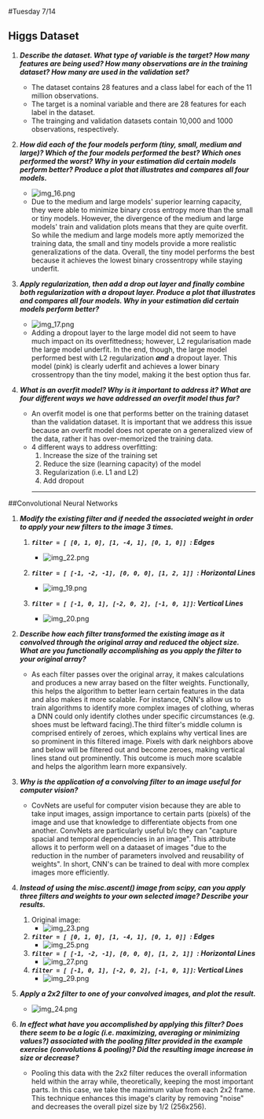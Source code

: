#Tuesday 7/14

## Higgs Dataset
1. ___Describe the dataset. What type of variable is the target? How many features are being used? How many observations are in the training dataset? How many are used in the validation set?___
    * The dataset contains 28 features and a class label for each of the 11 million observations.
   * The target is a nominal variable and there are 28 features for each label in the dataset.
    * The trainging and validation datasets contain 10,000 and 1000 observations, respectively.
2. ___How did each of the four models perform (tiny, small, medium and large)? Which of the four models performed the best? Which ones performed the worst? Why in your estimation did certain models perform better? Produce a plot that illustrates and compares all four models.___
    * ![img_16.png](images/img_16.png)
    * Due to the medium and large models' superior learning capacity, they were able to minimize binary cross entropy more than the small or tiny models. However, the divergence of the medium and large models' train and validation plots means that they are quite overfit. So while the medium and large models more aptly memorized the training data, the small and tiny models provide a more realistic generalizations of the data. Overall, the tiny model performs the best because it achieves the lowest binary crossentropy while staying underfit. 
    
3. ___Apply regularization, then add a drop out layer and finally combine both regularization with a dropout layer. Produce a plot that illustrates and compares all four models. Why in your estimation did certain models perform better?___
    * ![img_17.png](images/img_17.png)
    * Adding a dropout layer to the large model did not seem to have much impact on its overfittedness; however, L2 regularisation made the large model underfit. In the end, though, the large model performed best with L2 regularization ___and___ a dropout layer. This model (pink) is clearly uderfit and achieves a lower binary crossentropy than the tiny model, making it the best option thus far.
4. ___What is an overfit model? Why is it important to address it? What are four different ways we have addressed an overfit model thus far?___
    * An overfit model is one that performs better on the training dataset than the validation dataset. It is important that we address this issue because an overfit model does not operate on a generalized view of the data, rather it has over-memorized the training data.
    * 4 different ways to address overfitting:
        1. Increase the size of the training set
        2. Reduce the size (learning capacity) of the model
        3. Regularization (i.e. L1 and L2)
        4. Add dropout
      ---
##Convolutional Neural Networks
1. ___Modify the existing filter and if needed the associated weight in order to apply your new filters to the image 3 times.___
   1. ___```filter = [ [0, 1, 0], [1, -4, 1], [0, 1, 0]] ```: Edges___
      * ![img_22.png](images/img_22.png)
      
   2. ___```filter = [ [-1, -2, -1], [0, 0, 0], [1, 2, 1]] ```: Horizontal Lines___
      * ![img_19.png](images/img_19.png)
      
   3. ___```filter = [ [-1, 0, 1], [-2, 0, 2], [-1, 0, 1]]```: Vertical Lines___
      * ![img_20.png](images/img_20.png)

2. ___Describe how each filter transformed the existing image as it convolved through the original array and reduced the object size. What are you functionally accomplishing as you apply the filter to your original array?___
   * As each filter passes over the original array, it makes calculations and produces a new array based on the filter weights. Functionally, this helps the algorithm to better learn certain features in the data and also makes it more scalable. For instance, CNN's allow us to train algorithms to identify more complex images of clothing, wheras a DNN could only identify clothes under specific circumstances (e.g. shoes must be leftward facing).The third filter's middle column is comprised entirely of zeroes, which explains why vertical lines are so prominent in this filtered image. Pixels with dark neighbors above and below will be filtered out and become zeroes, making vertical lines stand out prominently. This outcome is much more scalable and helps the algorithm learn more expansively.
   
3. ___Why is the application of a convolving filter to an image useful for computer vision?___
   * CovNets are useful for computer vision because they are able to take input images, assign importance to certain parts (pixels) of the image and use that knowledge to differentiate objects from one another. ConvNets are particularly useful b/c they can "capture spacial and temporal dependencies in an image". This attribute allows it to perform well on a dataaset of images "due to the reduction in the number of parameters involved and reusability of weights". In short, CNN's can be trained to deal with more complex images more efficiently.
   
4. ___Instead of using the misc.ascent() image from scipy, can you apply three filters and weights to your own selected image? Describe your results.___
   1. Original image:
      * ![img_23.png](images/img_23.png)
   2. ___```filter = [ [0, 1, 0], [1, -4, 1], [0, 1, 0]] ```: Edges___
      * ![img_25.png](images/img_25.png)
   3. ___```filter = [ [-1, -2, -1], [0, 0, 0], [1, 2, 1]] ```: Horizontal Lines___
      * ![img_27.png](images/img_27.png)
   4. ___```filter = [ [-1, 0, 1], [-2, 0, 2], [-1, 0, 1]]```: Vertical Lines___
      * ![img_29.png](images/img_29.png)
   
5. ___Apply a 2x2 filter to one of your convolved images, and plot the result.___
   * ![img_24.png](images/img_24.png)

6. ___In effect what have you accomplished by applying this filter? Does there seem to be a logic (i.e. maximizing, averaging or minimizing values?) associated with the pooling filter provided in the example exercise (convolutions & pooling)? Did the resulting image increase in size or decrease?___
   * Pooling this data with the 2x2 filter reduces the overall information held within the array while, theoretically, keeping the most important parts. In this case, we take the maximum value from each 2x2 frame. This technique enhances this image's clarity by removing "noise" and decreases the overall pizel size by 1/2 (256x256).

